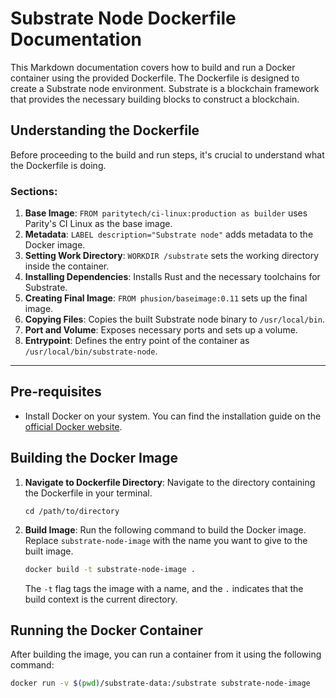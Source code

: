 # Substrate Node Dockerfile Documentation

This Markdown documentation covers how to build and run a Docker container using the provided Dockerfile. The Dockerfile is designed to create a Substrate node environment. Substrate is a blockchain framework that provides the necessary building blocks to construct a blockchain.

## Understanding the Dockerfile

Before proceeding to the build and run steps, it's crucial to understand what the Dockerfile is doing.

### Sections:

1. **Base Image**: `FROM paritytech/ci-linux:production as builder` uses Parity's CI Linux as the base image.
2. **Metadata**: `LABEL description="Substrate node"` adds metadata to the Docker image.
3. **Setting Work Directory**: `WORKDIR /substrate` sets the working directory inside the container.
4. **Installing Dependencies**: Installs Rust and the necessary toolchains for Substrate.
5. **Creating Final Image**: `FROM phusion/baseimage:0.11` sets up the final image.
6. **Copying Files**: Copies the built Substrate node binary to `/usr/local/bin`.
7. **Port and Volume**: Exposes necessary ports and sets up a volume.
8. **Entrypoint**: Defines the entry point of the container as `/usr/local/bin/substrate-node`.

---

## Pre-requisites

- Install Docker on your system. You can find the installation guide on the [official Docker website](https://docs.docker.com/get-docker/).

## Building the Docker Image

1. **Navigate to Dockerfile Directory**: Navigate to the directory containing the Dockerfile in your terminal.

    ```
    cd /path/to/directory
    ```

2. **Build Image**: Run the following command to build the Docker image. Replace `substrate-node-image` with the name you want to give to the built image.

    ```bash
    docker build -t substrate-node-image .
    ```

   The `-t` flag tags the image with a name, and the `.` indicates that the build context is the current directory.

## Running the Docker Container

After building the image, you can run a container from it using the following command:

```bash
docker run -v $(pwd)/substrate-data:/substrate substrate-node-image
